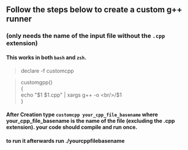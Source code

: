 ## Follow the steps below to create a custom g++ runner 
### (only needs the name of the input file without the `.cpp` extension)

#### This works in both `bash` and `zsh`. 

> declare -f customcpp

> customgpp()<br/>
> {<br/>
> echo "$1 $1.cpp" | xargs g++ -o 
> <br/>/$1
> <br/>}


#### After Creation type `customcpp your_cpp_file_basename` where your_cpp_file_basename is the name of the file (excluding the .cpp extension). your code should compile and run once.
#### to run it afterwards run ./yourcppfilebasename











    
    
 
 
 
